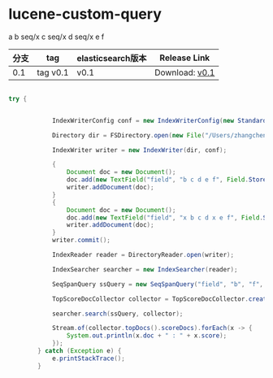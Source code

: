 # lucene-custom-query
a b seq/x c seq/x d seq/x e f

| 分支      | tag        | elasticsearch版本 | Release Link                                                                                  |
| ---       | ---        | ---               | ---                                                                                           |
| 0.1       | tag v0.1 | v0.1            | Download: [v0.1](https://github.com/sing1ee/lucene-custom-query/releases/tag/v0.1) |

```java

try {


            IndexWriterConfig conf = new IndexWriterConfig(new StandardAnalyzer());

            Directory dir = FSDirectory.open(new File("/Users/zhangcheng/Downloads/idx").toPath());

            IndexWriter writer = new IndexWriter(dir, conf);

            {
                Document doc = new Document();
                doc.add(new TextField("field", "b c d e f", Field.Store.YES));
                writer.addDocument(doc);
            }
            {
                Document doc = new Document();
                doc.add(new TextField("field", "x b c d x e f", Field.Store.YES));
                writer.addDocument(doc);
            }
            writer.commit();

            IndexReader reader = DirectoryReader.open(writer);

            IndexSearcher searcher = new IndexSearcher(reader);

            SeqSpanQuery ssQuery = new SeqSpanQuery("field", "b", "f", new String[]{"c", "d", "e"}, 3);

            TopScoreDocCollector collector = TopScoreDocCollector.create(10);

            searcher.search(ssQuery, collector);

            Stream.of(collector.topDocs().scoreDocs).forEach(x -> {
                System.out.println(x.doc + " : " + x.score);
            });
        } catch (Exception e) {
            e.printStackTrace();
        }

```
